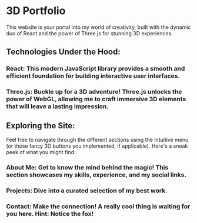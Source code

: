 # 3D Portfolio
This website is your portal into my world of creativity, built with the dynamic duo of React and the power of Three.js for stunning 3D experiences.
## Technologies Under the Hood:

### React: This modern JavaScript library provides a smooth and efficient foundation for building interactive user interfaces.
### Three.js: Buckle up for a 3D adventure! Three.js unlocks the power of WebGL, allowing me to craft immersive 3D elements that will leave a lasting impression.

## Exploring the Site:

Feel free to navigate through the different sections using the intuitive menu (or those fancy 3D buttons you implemented, if applicable).  Here's a sneak peek of what you might find:

### About Me: Get to know the mind behind the magic! This section showcases my skills, experience, and my social links.
### Projects: Dive into a curated selection of my best work.
### Contact: Make the connection! A really cool thing is waiting for you here. Hint: Notice the fox!
